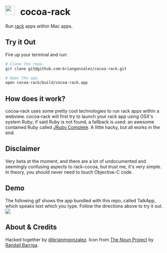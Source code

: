<img src="https://raw.github.com/briangonzalez/cocoa-rack/master/server/public/images/icon.png" width=30 style="margin-right: 10px">  cocoa-rack
======================================

Run [rack](http://rack.github.io/) apps within Mac apps.


Try it Out
------------
Fire up your terminal and run:

```bash
# Clone the repo.
git clone git@github.com:briangonzalez/cocoa-rack.git

# Open the app.
open cocoa-rack/build/cocoa-rack.app
```

How does it work?
-------------------
cocoa-rack uses some pretty cool technologies to run rack apps within a webview. cocoa-rack will first try to launch your rack app using OSX's system Ruby; if said Ruby is not found, a fallback is used: an awesome contained Ruby called [JRuby Complete](http://www.jruby.org/download). A little hacky, but all works in the end.


Disclaimer
-----------
Very beta at the moment, and there are a lot of undocumented and seemingly confusing aspects to rack-cocoa, but trust me, it's very simple. In theory, you should never need to touch Objective-C code. 

Demo
-----
The following gif shows the app bundled with this repo, called TalkApp, which speaks text which you type. Follow the directions above to try it out.
<img src="https://raw.github.com/briangonzalez/cocoa-rack/master/server/public/images/cocoa-rack.gif">

About & Credits
------------------
Hacked together by [@brianmgonzalez](http://twitter.com/brianmgonzalez). Icon from [The Noun Project](http://thenounproject.com/noun/coffee-bean/#icon-No2006) by [Randall Barriga](http://thenounproject.com/randy).
